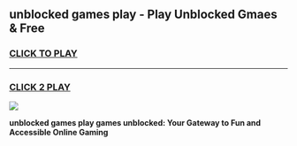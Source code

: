 
## unblocked games play - Play Unblocked Gmaes & Free
<h3>
<a href="https://news.freeplayer.one?title=unblocked_games_play&ref=16F">CLICK TO PLAY</a></h3>
<hr>

<h3>
<a href="https://news.freeplayer.one?title=unblocked_games_play&ref=16F">CLICK 2 PLAY</a>
  
</h3>

<a href="https://news.freeplayer.one?title=unblocked_games_play&ref=16F/"><img src="https://clearcache.store/games.png"></a>


**unblocked games play games unblocked: Your Gateway to Fun and Accessible Online Gaming**
